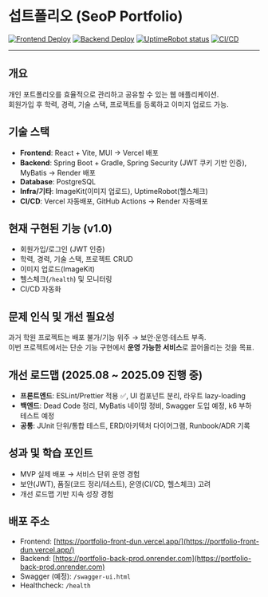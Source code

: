 # 섭트폴리오 (SeoP Portfolio)

[![Frontend Deploy](https://img.shields.io/badge/vercel-deployed-brightgreen?logo=vercel)](https://portfolio-front-dun.vercel.app/)
[![Backend Deploy](https://img.shields.io/badge/render-deployed-blue?logo=render)](https://portfolio-back-prod.onrender.com)
[![UptimeRobot status](https://img.shields.io/uptimerobot/status/ur3080415-95ab227abd22404eb3bef434)](https://stats.uptimerobot.com/ur3080415-95ab227abd22404eb3bef434)
[![CI/CD](https://github.com/Seoptrike/portfolio_back/actions/workflows/deploy.yml/badge.svg)](https://github.com/Seoptrike/portfolio_back/actions)

---

## 개요
개인 포트폴리오를 효율적으로 관리하고 공유할 수 있는 웹 애플리케이션.  
회원가입 후 학력, 경력, 기술 스택, 프로젝트를 등록하고 이미지 업로드 가능.

## 기술 스택
- **Frontend**: React + Vite, MUI → Vercel 배포  
- **Backend**: Spring Boot + Gradle, Spring Security (JWT 쿠키 기반 인증), MyBatis → Render 배포  
- **Database**: PostgreSQL  
- **Infra/기타**: ImageKit(이미지 업로드), UptimeRobot(헬스체크)  
- **CI/CD**: Vercel 자동배포, GitHub Actions → Render 자동배포  

## 현재 구현된 기능 (v1.0)
- 회원가입/로그인 (JWT 인증)  
- 학력, 경력, 기술 스택, 프로젝트 CRUD  
- 이미지 업로드(ImageKit)  
- 헬스체크(`/health`) 및 모니터링  
- CI/CD 자동화  

## 문제 인식 및 개선 필요성
과거 학원 프로젝트는 배포 불가/기능 위주 → 보안·운영·테스트 부족.  
이번 프로젝트에서는 단순 기능 구현에서 **운영 가능한 서비스**로 끌어올리는 것을 목표.

## 개선 로드맵 (2025.08 ~ 2025.09 진행 중)
- **프론트엔드**: ESLint/Prettier 적용 ✅, UI 컴포넌트 분리, 라우트 lazy-loading  
- **백엔드**: Dead Code 정리, MyBatis 네이밍 정비, Swagger 도입 예정, k6 부하 테스트 예정  
- **공통**: JUnit 단위/통합 테스트, ERD/아키텍처 다이어그램, Runbook/ADR 기록  

## 성과 및 학습 포인트
- MVP 실제 배포 → 서비스 단위 운영 경험  
- 보안(JWT), 품질(코드 정리/테스트), 운영(CI/CD, 헬스체크) 고려  
- 개선 로드맵 기반 지속 성장 경험  

## 배포 주소
- Frontend: [https://portfolio-front-dun.vercel.app/](https://portfolio-front-dun.vercel.app/)  
- Backend: [https://portfolio-back-prod.onrender.com](https://portfolio-back-prod.onrender.com)  
- Swagger (예정): `/swagger-ui.html`  
- Healthcheck: `/health`  
